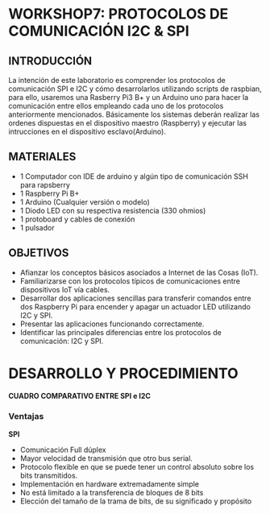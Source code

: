 # WORKSHOP7: PROTOCOLOS DE COMUNICACIÓN I2C & SPI

## INTRODUCCIÓN
La intención de este laboratorio es comprender los protocolos de comunicación SPI e I2C y cómo desarrolarlos utilizando scripts  de raspbian, para ello, usaremos una Rasberry Pi3 B+ y un Arduino uno para hacer la comunicación entre ellos empleando cada uno de los protocolos anteriormente mencionados. 
Básicamente los sistemas deberán realizar las ordenes dispuestas en el dispositivo maestro (Raspberry) y ejecutar las intrucciones en el dispositivo esclavo(Arduino).

## MATERIALES
* 1 Computador con IDE de arduino y algún tipo de comunicación SSH para rapsberry
* 1 Raspberry Pi B+
* 1 Arduino (Cualquier versión o modelo)
* 1 Diodo LED con su respectiva resistencia (330 ohmios)
* 1 protoboard y cables de conexión
* 1 pulsador

## OBJETIVOS
* Afianzar los conceptos básicos asociados a Internet de las Cosas (IoT).
* Familiarizarse con los protocolos típicos de comunicaciones entre dispositivos IoT vía cables.
* Desarrollar dos aplicaciones sencillas para transferir comandos entre dos Raspberry Pi para encender y apagar un actuador LED utilizando I2C y SPI.
* Presentar las aplicaciones funcionando correctamente.
* Identificar las principales diferencias entre los protocolos de comunicación: I2C y SPI.

# DESARROLLO Y PROCEDIMIENTO
**CUADRO COMPARATIVO ENTRE SPI e I2C**
### Ventajas

**SPI**
* Comunicación Full dúplex
* Mayor velocidad de transmisión que otro bus serial.
* Protocolo flexible en que se puede tener un control absoluto sobre los bits transmitidos.
* Implementación en hardware extremadamente simple
* No está limitado a la transferencia de bloques de 8 bits
* Elección del tamaño de la trama de bits, de su significado y propósito


